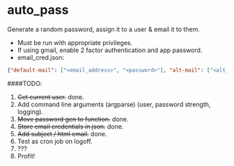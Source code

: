 # auto_pass

Generate a random password, assign it to a user & email it to them.

* Must be run with appropriate privileges.
* If using gmail, enable 2 factor authentication and app password.
* email_cred.json:
```json
{"default-mail": ["<email_address>", "<password>"], "alt-mail": ["<alt_address>", "<password>"]} etc...
```

####TODO:

1. ~~Get current user.~~ done.
2. Add command line arguments (argparse) (user, password strength, logging).
3. ~~Move password gen to function.~~ done.
4. ~~Store email credentials in json.~~ done.
5. ~~Add subject / html email.~~ done.
6. Test as cron job on logoff.
7. ???
8. Profit!
